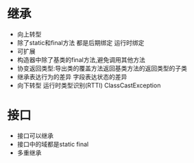 # 继承
* 向上转型
* 除了static和final方法 都是后期绑定 运行时绑定
* 可扩展
* 构造器中除了基类的final方法,避免调用其他方法
* 协变返回类型:导出类的覆盖方法返回基类方法的返回类型的子类
* 继承表达行为的差异 字段表达状态的差异
* 向下转型 运行时类型识别(RTTI) ClassCastException

# 接口
* 接口可以继承
* 接口中的域都是static final
* 多重继承 